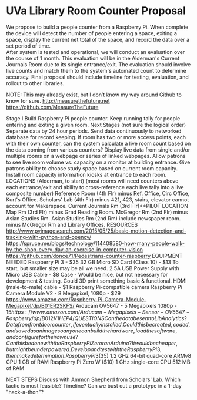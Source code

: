 # UVa Library Room Counter Proposal
We propose to build a people counter from a Raspberry Pi. When complete the device will detect the number of people entering a space, exiting a space, display the current net total of the space, and record the data over a set period of time.  
After system is tested and operational, we will conduct an evaluation over the course of 1 month. This evaluation  will be in the Alderman's Current Journals Room due to its single entrance/exit. The evaluation should involve live counts and match them to the system's automated count to determine accuracy.
Final proposal should include timeline for testing, evaluation, and rollout to other libraries.

NOTE: This may already exist, but I don’t know my way around Github to know for sure.
http://measurethefuture.net
https://github.com/MeasureTheFuture

Stage I
Build Raspberry Pi people counter.
Keep running tally for people entering and exiting a given room.
Next Stages (not sure the logical order)
Separate data by 24 hour periods.
Send data continuously to networked database for record keeping.
If room has two or more access points, each with their own counter, can the system calculate a live room count based on the data coming from various counters?
Display live data from single and/or multiple rooms on a webpage or series of linked webpages.
Allow patrons to see live room volume vs. capacity on a monitor at building entrance. Give patrons ability to choose study space based on current room capacity.
Install room capacity information kiosks at entrance to each room.
LOCATIONS (Alderman, to start)   (most rooms will need counters above each entrance/exit and ability to cross-reference each live tally into a live composite number)
Reference Room (4th Flr)
minus Ref. Office, Circ Office, Kurt's Office.
Scholars' Lab (4th Flr)
minus 421, 423, stairs, elevator
cannot account for Makerspace.
Current Journals Rm (3rd Flr)**PILOT LOCATION
Map Rm (3rd Flr)
minus Grad Reading Room.
McGregor Rm (2nd Flr)
minus Asian Studies Rm.
Asian Studies Rm (2nd Rm)
include newspaper room.
minus McGregor Rm and Library Offices.
RESOURCES
http://www.pyimagesearch.com/2015/05/25/basic-motion-detection-and-tracking-with-python-and-opencv/
https://spruce.me/blogs/technology/114408580-how-many-people-walk-by-the-shop-every-day-an-exercise-in-computer-vision
https://github.com/donce71/Pedestrians-counter-raspberry
EQUIPMENT NEEDED
Raspberry Pi 3 - $35
32 GB Micro SD Card (Class 10) - $13
To start, but smaller size may be all we need.
2.5A USB Power Supply with Micro USB Cable - $8
Case -
Would be nice, but not necessary for development & testing. Could 3D print something basic & functional.
HDMI (male-to-male) cable - $1
Raspberry Pi-compatible camera
Raspberry Pi Camera Module V2 - 8 Megapixel, 1080p - $29
https://www.amazon.com/Raspberry-Pi-Camera-Module-Megapixel/dp/B01ER2SKFS/
Arducam OV5647 - 5 Megapixels 1080p - $15
https://www.amazon.com/Arducam-Megapixels-Sensor-OV5647-Raspberry/dp/B012V1HEP4/
QUESTIONS
Can the data be sent to LibAnalytics?
Data from front door counter, if eventually installed.
Could this be created, coded, and saved as an image so anyone can build the hardware, load the software, and configure for their own use?
Can this be done with the Raspberry Pi Zero r an Arduino? It would be cheaper, but might be underpowered. Develop and test with the Raspberry Pi 3, then make determination.
Raspberry Pi 3 ($35)
1.2 GHz 64-bit quad-core ARMv8 CPU
1 GB of RAM
Raspberry Pi Zero W ($10)
1 GHz single-core CPU
512 MB of RAM

NEXT STEPS
Discuss with Ammon Shepherd from Scholars' Lab.
Which tactic is most feasible?
Timeline?
Can we bust out a prototype in a 1-day "hack-a-thon"?
